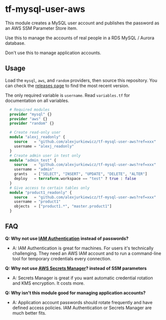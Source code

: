 # tf-mysql-user-aws

This module creates a MySQL user account and publishes the password as an AWS SSM Parameter Store item.

Use this to manage the accounts of real people in a RDS MySQL / Aurora database.

Don't use this to manage application accounts.

## Usage

Load the `mysql`, `aws`, and `random` providers, then source this repository. You can check the [releases page](https://github.com/alexjurkiewicz/tf-mysql-user-aws/releases) to find the most recent version.

The only required variable is `username`. Read `variables.tf` for documentation on all variables.

```terraform
  # Required modules
  provider "mysql" {}
  provider "aws" {}
  provider "random" {}

  # Create read-only user
  module "alexj_readonly" {
    source   = "github.com/alexjurkiewicz/tf-mysql-user-aws?ref=xxx"
    username = "alexj_readonly"
  }
  # Create admin user in test only
  module "admin_test" {
    source   = "github.com/alexjurkiewicz/tf-mysql-user-aws?ref=xxx"
    username = "admin"
    grants   = ["SELECT", "INSERT", "UPDATE", "DELETE", "ALTER"]
    deploy   = terraform.workspace == "test" ? true : false
  }
  # Give access to certain tables only
  module "product1_readonly" {
    source   = "github.com/alexjurkiewicz/tf-mysql-user-aws?ref=xxx"
    username = "product1"
    objects  = ["product1.*", "master.product1"]
  }
```

## FAQ

**Q: Why not use [IAM Authentication](https://docs.aws.amazon.com/AmazonRDS/latest/UserGuide/UsingWithRDS.IAMDBAuth.Connecting.AWSCLI.html) instead of passwords?**

* A: IAM Authentication is great for machines. For users it's technically challenging. They need an AWS IAM account and to run a command-line tool for temporary credentials every connection.

**Q: Why not use [AWS Secrets Manager](https://aws.amazon.com/secrets-manager/)? instead of SSM parameters**

* A: Secrets Manager is great if you want automatic credential rotation and KMS encryption. It costs more.

**Q: Why isn't this module good for managing application accounts?**

* A: Application account passwords should rotate frequently and have defined access policies. IAM Authentication or Secrets Manager are much better fits.
